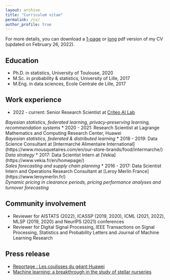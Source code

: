 ```yaml
---
layout: archive
title: "Curriculum vitae"
permalink: /cv/
author_profile: true
---
```


For more details, you can download a [1-page](../files/cv/CV_short_VONO.pdf) or [long](../files/cv/CV_long_VONO.pdf) pdf version of my CV (updated on February 26, 2022).

## Education
* Ph.D. in statistics, University of Toulouse, 2020
* M.Sc. in probability & statistics, University of Lille, 2017
* M.Eng. in data sciences, Ecole Centrale de Lille, 2017

## Work experience
* 2022 - current: Senior Research Scientist at [Criteo AI Lab](https://ailab.criteo.com/)<br/>
<i class="archive__item-excerpt" itemprop="description">
  Bayesian statistics, federated learning, privacy-preserving learning, recommendation systems
</i>
* 2020 - 2021: Research Scientist at Lagrange Mathematics and Computing Research Center, Huawei<br/>
<i class="archive__item-excerpt" itemprop="description">
  Bayesian statistics, federated & distributed learning
</i>
* 2018 - 2019: Data Science Consultant at [Intermarché Alimentaire International](https://www.mousquetaires.com/en/our-store-brands/food/intermarche/)<br/>
<i class="archive__item-excerpt" itemprop="description">
  Data strategy 
</i>
* 2017: Data Scientist Intern at [Vekia](https://www.vekia.fr/en/homepage/)<br/>
<i class="archive__item-excerpt" itemprop="description">
  Sales forecasting and supply chain planning 
</i> 
* 2016 - 2017: Data Scientist Intern and Operations Research Consultant at [Leroy Merlin France](https://www.leroymerlin.fr/)<br/>
<i class="archive__item-excerpt" itemprop="description">
  Dynamic pricing in clearance periods, pricing performance analyses and turnover forecasting  
</i>
  
## Community involvement 
* Reviewer for AISTATS (2022), ICASSP (2019, 2020), ICML (2021, 2022), MLSP (2019, 2020) and NeurIPS (2021) conferences
* Reviewer for Digital Signal Processing, IEEE Transactions on Signal Processing, Statistics and Probability Letters and Journal of Machine Learning Research

## Press release
* [Reportage : Les coulisses du géant Huawei](https://www.prismashop.fr/vn/les-archives-de-management/VNMAN298.html)
* [Machine learning: a breakthrough in the study of stellar nurseries](https://www.cnrs.fr/en/machine-learning-breakthrough-study-stellar-nurseries)
